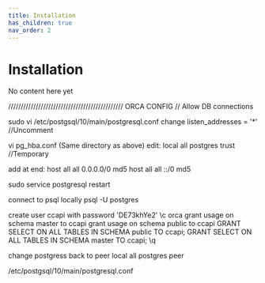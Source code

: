 ```yaml
---
title: Installation
has_children: true
nav_order: 2
---
```


# Installation

No content here yet

//////////////////////////////////////////////
ORCA CONFIG
// Allow DB connections

sudo vi /etc/postgsql/10/main/postgresql.conf
change listen_addresses = '*' //Uncomment

vi pg_hba.conf (Same directory as above)
edit:
local  all      postgres          trust //Temporary

add at end:
host    all             all              0.0.0.0/0                       md5
host    all             all              ::/0                            md5

sudo service postgresql restart

connect to psql locally
psql -U postgres

create user ccapi with password 'DE73khYe2'
\c orca
grant usage on schema master to ccapi
grant usage on schema public to ccapi
GRANT SELECT ON ALL TABLES IN SCHEMA public TO ccapi;
GRANT SELECT ON ALL TABLES IN SCHEMA master TO ccapi;
\q

change postgress back to peer
local  all      postgres          peer

/etc/postgsql/10/main/postgresql.conf
